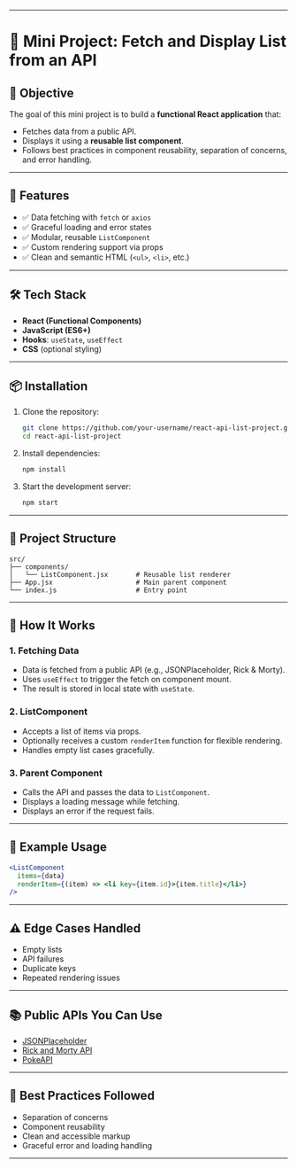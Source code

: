 
---

# 📄 Mini Project: Fetch and Display List from an API

## 📌 Objective

The goal of this mini project is to build a **functional React application** that:

* Fetches data from a public API.
* Displays it using a **reusable list component**.
* Follows best practices in component reusability, separation of concerns, and error handling.

---

## 🧩 Features

* ✅ Data fetching with `fetch` or `axios`
* ✅ Graceful loading and error states
* ✅ Modular, reusable `ListComponent`
* ✅ Custom rendering support via props
* ✅ Clean and semantic HTML (`<ul>`, `<li>`, etc.)

---

## 🛠️ Tech Stack

* **React (Functional Components)**
* **JavaScript (ES6+)**
* **Hooks**: `useState`, `useEffect`
* **CSS** (optional styling)

---

## 📦 Installation

1. Clone the repository:

   ```bash
   git clone https://github.com/your-username/react-api-list-project.git
   cd react-api-list-project
   ```

2. Install dependencies:

   ```bash
   npm install
   ```

3. Start the development server:

   ```bash
   npm start
   ```

---

## 🧠 Project Structure

```
src/
├── components/
│   └── ListComponent.jsx       # Reusable list renderer
├── App.jsx                     # Main parent component
└── index.js                    # Entry point
```

---

## 🚀 How It Works

### 1. **Fetching Data**

* Data is fetched from a public API (e.g., JSONPlaceholder, Rick & Morty).
* Uses `useEffect` to trigger the fetch on component mount.
* The result is stored in local state with `useState`.

### 2. **ListComponent**

* Accepts a list of items via props.
* Optionally receives a custom `renderItem` function for flexible rendering.
* Handles empty list cases gracefully.

### 3. **Parent Component**

* Calls the API and passes the data to `ListComponent`.
* Displays a loading message while fetching.
* Displays an error if the request fails.

---

## 🧪 Example Usage

```jsx
<ListComponent 
  items={data} 
  renderItem={(item) => <li key={item.id}>{item.title}</li>} 
/>
```

---

## ⚠️ Edge Cases Handled

* Empty lists
* API failures
* Duplicate keys
* Repeated rendering issues

---

## 📚 Public APIs You Can Use

* [JSONPlaceholder](https://jsonplaceholder.typicode.com/)
* [Rick and Morty API](https://rickandmortyapi.com/)
* [PokeAPI](https://pokeapi.co/)

---

## 🙌 Best Practices Followed

* Separation of concerns
* Component reusability
* Clean and accessible markup
* Graceful error and loading handling

---